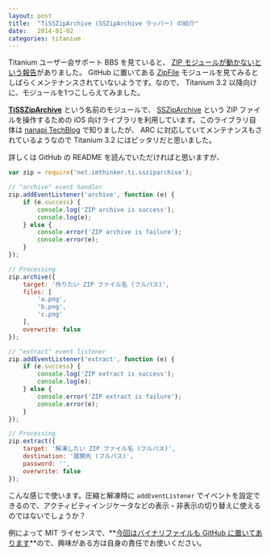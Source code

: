 ```yaml
---
layout: post
title:  "TiSSZipArchive (SSZipArchive ラッパー) の紹介"
date:   2014-01-02
categories: titanium
---
```


Titanium ユーザー会サポート BBS を見ていると、 [ZIP モジュールが動かないという報告](http://support.titanium-mobile.jp/questions/3560)がありました。 GitHub に置いてある [ZipFile](https://github.com/TermiT/ZipFile) モジュールを見てみるとしばらくメンテナンスされていないようです。なので、 Titanium 3.2 以降向けに、モジュールを1つこしらえてみました。

**[TiSSZipArchive](https://github.com/ryugoo/TiSSZipArchive)** という名前のモジュールで、 [SSZipArchive](https://github.com/soffes/ssziparchive) という ZIP ファイルを操作するための iOS 向けライブラリを利用しています。このライブラリ自体は [nanapi TechBlog](http://nanapi.co.jp/blog/2013/12/11/qaapp_iphone_library/) で知りましたが、 ARC に対応していてメンテナンスもされているようなので Titanium 3.2 にはピッタリだと思いました。

詳しくは GitHub の README を読んでいただければと思いますが、

```javascript
var zip = require('net.imthinker.ti.ssziparchive');

// "archive" event handler
zip.addEventListener('archive', function (e) {
    if (e.success) {
        console.log('ZIP archive is success');
        console.log(e);
    } else {
        console.error('ZIP archive is failure');
        console.error(e);
    }
});

// Processing
zip.archive({
    target: '作りたい ZIP ファイル名 (フルパス)',
    files: [
        'a.png',
        'b.png',
        'c.png'
    ],
    overwrite: false
});

// "extract" event listener
zip.addEventListener('extract', function (e) {
    if (e.success) {
        console.log('ZIP extract is success');
        console.log(e);
    } else {
        console.error('ZIP extract is failure');
        console.error(e);
    }
});

// Processing
zip.extract({
    target: '解凍したい ZIP ファイル名 (フルパス)',
    destination: '展開先 (フルパス)',
    password: '',
    overwrite: false
});
```

こんな感じで使います。圧縮と解凍時に `addEventListener` でイベントを設定できるので、アクティビティインジケータなどの表示・非表示の切り替えに使えるのではないでしょうか？

例によって MIT ライセンスで、**[今回はバイナリファイルも GitHub に置いてあります](https://github.com/ryugoo/TiSSZipArchive/tree/master/dist)**ので、興味がある方は自身の責任でお使いください。